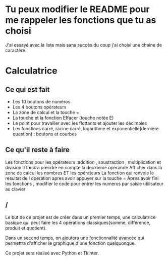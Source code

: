 # Tu peux modifier le README pour me rappeler les fonctions que tu as choisi

J'ai essayé avec la liste mais sans succès du coup j'ai choisi une chaine de caractère.

# Calculatrice

## Ce qui est fait
- Les 10 boutons de numéros
- Les 4 boutons opérateurs
- La zone de calcul et la touche =
- La touche et la fonction Effacer (touche notée E)
- Le point pour travailler avec les flottants et ajouter les décimales
- Les fonctions carré, racine carré, logarithme et exponentielle(dernière question) : boutons et courbes
## Ce qu'il reste à faire
Les fonctions pour les opérateurs :addition , soustraction , multiplication et division
Il faudra prendre en compte la deuxieme operande
Afficher dans la zone de calcul les nombres ET les opérateurs
La fonction qui renvoie le resultat de l operation apres avoir appuyer sur la touche =
Apres avoir fini les fonctions , modifier le code pour entrer les numeros par saisie utilisateur au clavier
## /
Le but de ce projet est de créer dans un premier temps, une calculatrice basique qui peut faire les 4 opérations classiques(somme, différence, produit et quotient).

Dans un second temps, on ajoutera une fonctionnalité avancée qui permettra d'afficher le graphique d'une fonction quelquonque.

Ce projet sera réalisé avec Python et Tkinter.
